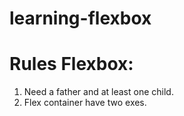 # learning-flexbox
# Rules Flexbox:
1. Need a father and at least one child.
2. Flex container have two exes.